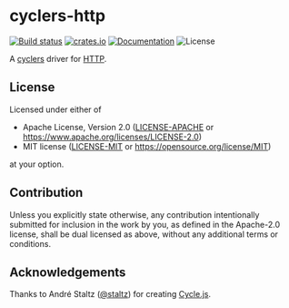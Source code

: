 # cyclers-http

[![Build status](https://github.com/teohhanhui/cyclers/actions/workflows/ci.yml/badge.svg?branch=main)](https://github.com/teohhanhui/cyclers/actions/workflows/ci.yml)
[![crates.io](https://img.shields.io/crates/v/cyclers-http.svg)](https://crates.io/crates/cyclers-http)
[![Documentation](https://docs.rs/cyclers-http/badge.svg)](https://docs.rs/cyclers-http)
![License](https://img.shields.io/crates/l/cyclers-http.svg)

A [cyclers] driver for [HTTP].

[HTTP]: https://datatracker.ietf.org/doc/html/rfc9110
[cyclers]: https://github.com/teohhanhui/cyclers

## License

Licensed under either of

* Apache License, Version 2.0
    ([LICENSE-APACHE] or <https://www.apache.org/licenses/LICENSE-2.0>)
* MIT license
    ([LICENSE-MIT] or <https://opensource.org/license/MIT>)

at your option.

[LICENSE-APACHE]: LICENSE-APACHE
[LICENSE-MIT]: LICENSE-MIT

## Contribution

Unless you explicitly state otherwise, any contribution intentionally submitted
for inclusion in the work by you, as defined in the Apache-2.0 license, shall be
dual licensed as above, without any additional terms or conditions.

## Acknowledgements

Thanks to André Staltz ([@staltz]) for creating [Cycle.js].

[@staltz]: https://github.com/staltz
[Cycle.js]: https://cycle.js.org/
